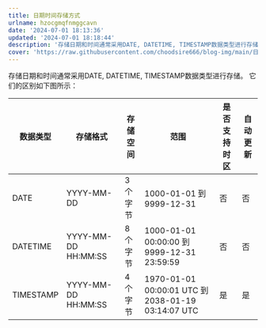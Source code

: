 ```yaml
---
title: 日期时间存储方式
urlname: hzocgmqfnmggcavn
date: '2024-07-01 18:13:36'
updated: '2024-07-01 18:18:44'
description: '存储日期和时间通常采用DATE, DATETIME, TIMESTAMP数据类型进行存储。它们的区别如下图所示：数据类型存储格式存储空间范围是否支持时区自动更新DATEYYYY-MM-DD3个字节1000-01-01 到 9999-12-31否否DATETIMEYYYY-MM-DD HH:MM...'
cover: 'https://raw.githubusercontent.com/choodsire666/blog-img/main/日期时间存储方式/cover.jpg'
---
```

存储日期和时间通常采用DATE, DATETIME, TIMESTAMP数据类型进行存储。
它们的区别如下图所示：

| 数据类型 | 存储格式 | 存储空间 | 范围 | 是否支持时区 | 自动更新 |
| --- | --- | --- | --- | --- | --- |
| DATE | YYYY-MM-DD | 3个字节 | 1000-01-01 到 9999-12-31 | 否 | 否 |
| DATETIME | YYYY-MM-DD HH:MM:SS | 8个字节 | 1000-01-01 00:00:00 到 9999-12-31 23:59:59 | 否 | 否 |
| TIMESTAMP | YYYY-MM-DD HH:MM:SS | 4个字节 | 1970-01-01 00:00:01 UTC 到 2038-01-19 03:14:07 UTC | 是 | 是 |

